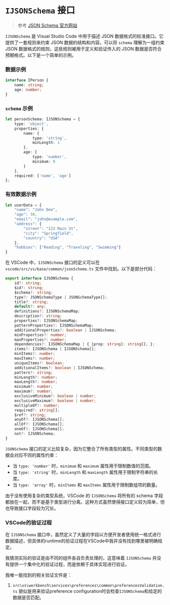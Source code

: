 # `IJSONSchema` 接口

> 参考 [JSON Schema 官方网站](https://json-schema.org/)

`IJSONSchema` 是 Visual Studio Code 中用于描述 JSON 数据格式的标准接口。它提供了一套规则来约束 JSON 数据的结构和内容。可以将 `schema` 理解为一组约束 JSON 数据格式的规则，这些规则被用于定义和验证传入的 JSON 数据是否符合预期格式。以下是一个简单的示例。

### 数据示例
```typescript
interface IPerson {
    name: string;
    age: number;
}
```

### `schema` 示例
```typescript
let personSchema: IJSONSchema = {
    type: 'object',
    properties: {
        name: {
            type: 'string',
            minLength: 1
        },
        age: {
            type: 'number',
            minimum: 0
        }
    },
    required: ['name', 'age']
};
```

### 有效数据示例
```typescript
let userData = {
    "name": "John Doe",
    "age": 30,
    "email": "john@example.com",
    "address": {
        "street": "123 Main St",
        "city": "Springfield",
        "country": "USA"
    },
    "hobbies": ["Reading", "Traveling", "Swimming"]
}
```

在 VSCode 中，`IJSONSchema` 接口的定义可以在 `vscode/src/vs/base/common/jsonSchema.ts` 文件中找到。以下是部分代码：

```typescript
export interface IJSONSchema {
    id?: string;
    $id?: string;
    $schema?: string;
    type?: JSONSchemaType | JSONSchemaType[];
    title?: string;
    default?: any;
    definitions?: IJSONSchemaMap;
    description?: string;
    properties?: IJSONSchemaMap;
    patternProperties?: IJSONSchemaMap;
    additionalProperties?: boolean | IJSONSchema;
    minProperties?: number;
    maxProperties?: number;
    dependencies?: IJSONSchemaMap | { [prop: string]: string[]; };
    items?: IJSONSchema | IJSONSchema[];
    minItems?: number;
    maxItems?: number;
    uniqueItems?: boolean;
    additionalItems?: boolean | IJSONSchema;
    pattern?: string;
    minLength?: number;
    maxLength?: number;
    minimum?: number;
    maximum?: number;
    exclusiveMinimum?: boolean | number;
    exclusiveMaximum?: boolean | number;
    multipleOf?: number;
    required?: string[];
    $ref?: string;
    anyOf?: IJSONSchema[];
    allOf?: IJSONSchema[];
    oneOf?: IJSONSchema[];
    not?: IJSONSchema;
}
```

`JSONSchema` 接口的定义比较复杂，因为它整合了所有类型的属性。不同类型的数据会对应不同的属性约束：

- 当 `type: 'number'` 时，`minimum` 和 `maximum` 属性用于限制数值的范围。
- 当 `type: 'string'` 时，`minLength` 和 `maxLength` 属性用于限制字符串的长度。
- 当 `type: 'array'` 时，`minItems` 和 `maxItems` 属性用于限制数组项的数量。

由于没有使用复杂的类型系统，VSCode 的 `IJSONSchema` 将所有的 schema 字段都放在一起，而不是基于类型进行分离。这种方式虽然使得接口定义较为简单，但也导致接口字段较为冗长。

### VSCode的验证过程
在 `IJSONSchema` 接口中，虽然定义了大量的字段以方便开发者使用统一格式进行数据描述，但具体的runtime的验证过程在VSCode中我并没有找到哪里被明确规定。

我猜测实际的验证是由不同的组件各自负责处理的，这意味着 `IJSONSchema` 并没有提供一个集中化的验证过程，而是依赖于具体实现进行验证。

我唯一能找到的相关验证文件是：
1. `src\vs\workbench\services\preferences\common\preferencesValidation.ts`
貌似是用来验证preference configuration时会检查`IJSONSchema`和给定的数据是否匹配。
